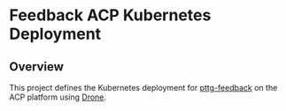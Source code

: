 Feedback ACP Kubernetes Deployment
=

## Overview

This project defines the Kubernetes deployment for [pttg-feedback] on the ACP platform using [Drone].


[pttg-feedback]:                   https://github.com/UKHomeOffice/pttg-feedback
[Drone]:                           https://drone.acp.homeoffice.gov.uk/UKHomeOffice/pttg-feedback

